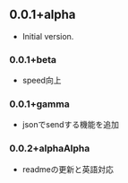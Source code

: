 ## 0.0.1+alpha

- Initial version.


### 0.0.1+beta

- speed向上
### 0.0.1+gamma

- jsonでsendする機能を追加


### 0.0.2+alphaAlpha
- readmeの更新と英語対応